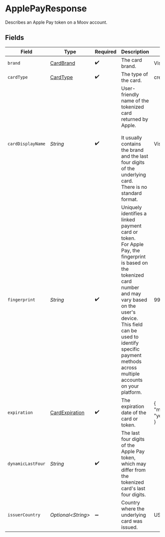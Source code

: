 # ApplePayResponse

Describes an Apple Pay token on a Moov account.


## Fields

| Field                                                                                                                                                                                                                                                                    | Type                                                                                                                                                                                                                                                                     | Required                                                                                                                                                                                                                                                                 | Description                                                                                                                                                                                                                                                              | Example                                                                                                                                                                                                                                                                  |
| ------------------------------------------------------------------------------------------------------------------------------------------------------------------------------------------------------------------------------------------------------------------------ | ------------------------------------------------------------------------------------------------------------------------------------------------------------------------------------------------------------------------------------------------------------------------ | ------------------------------------------------------------------------------------------------------------------------------------------------------------------------------------------------------------------------------------------------------------------------ | ------------------------------------------------------------------------------------------------------------------------------------------------------------------------------------------------------------------------------------------------------------------------ | ------------------------------------------------------------------------------------------------------------------------------------------------------------------------------------------------------------------------------------------------------------------------ |
| `brand`                                                                                                                                                                                                                                                                  | [CardBrand](../../models/components/CardBrand.md)                                                                                                                                                                                                                        | :heavy_check_mark:                                                                                                                                                                                                                                                       | The card brand.                                                                                                                                                                                                                                                          | Visa                                                                                                                                                                                                                                                                     |
| `cardType`                                                                                                                                                                                                                                                               | [CardType](../../models/components/CardType.md)                                                                                                                                                                                                                          | :heavy_check_mark:                                                                                                                                                                                                                                                       | The type of the card.                                                                                                                                                                                                                                                    | credit                                                                                                                                                                                                                                                                   |
| `cardDisplayName`                                                                                                                                                                                                                                                        | *String*                                                                                                                                                                                                                                                                 | :heavy_check_mark:                                                                                                                                                                                                                                                       |   User-friendly name of the tokenized card returned by Apple.<br/>  <br/>  It usually contains the brand and the last four digits of the underlying card.<br/>  There is no standard format.                                                                             | Visa 1256                                                                                                                                                                                                                                                                |
| `fingerprint`                                                                                                                                                                                                                                                            | *String*                                                                                                                                                                                                                                                                 | :heavy_check_mark:                                                                                                                                                                                                                                                       | Uniquely identifies a linked payment card or token.<br/>For Apple Pay, the fingerprint is based on the tokenized card number and may vary based on the user's device.<br/>This field can be used to identify specific payment methods across multiple accounts on your platform. | 9948962d92a1ce40c9f918cd9ece3a22bde62fb325a2f1fe2e833969de672ba3                                                                                                                                                                                                         |
| `expiration`                                                                                                                                                                                                                                                             | [CardExpiration](../../models/components/CardExpiration.md)                                                                                                                                                                                                              | :heavy_check_mark:                                                                                                                                                                                                                                                       | The expiration date of the card or token.                                                                                                                                                                                                                                | {<br/>"month": "01",<br/>"year": "21"<br/>}                                                                                                                                                                                                                              |
| `dynamicLastFour`                                                                                                                                                                                                                                                        | *String*                                                                                                                                                                                                                                                                 | :heavy_check_mark:                                                                                                                                                                                                                                                       | The last four digits of the Apple Pay token, which may differ from the tokenized card's last four digits.                                                                                                                                                                |                                                                                                                                                                                                                                                                          |
| `issuerCountry`                                                                                                                                                                                                                                                          | *Optional\<String>*                                                                                                                                                                                                                                                      | :heavy_minus_sign:                                                                                                                                                                                                                                                       | Country where the underlying card was issued.                                                                                                                                                                                                                            | US                                                                                                                                                                                                                                                                       |